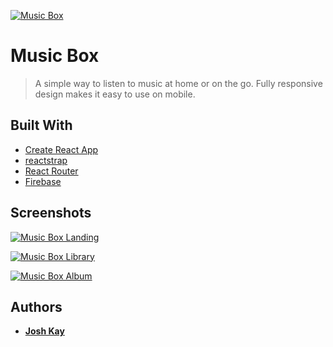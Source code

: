 <a href="https://musicbox-joshkay.firebaseapp.com/"><img src="https://raw.githubusercontent.com/joshkay/musicbox/master/public/favicon.ico" title="Music Box" alt="Music Box"></a>

<!-- [![FVCproductions](https://avatars1.githubusercontent.com/u/4284691?v=3&s=200)](http://fvcproductions.com) -->

# Music Box

> A simple way to listen to music at home or on the go.  Fully responsive design makes it easy to use on mobile.

## Built With

* [Create React App](https://facebook.github.io/create-react-app/)
* [reactstrap](https://reactstrap.github.io/)
* [React Router](https://reacttraining.com/react-router/)
* [Firebase](https://firebase.google.com/)

## Screenshots

<a href="https://musicbox-joshkay.firebaseapp.com/"><img src="https://github.com/joshkay/musicbox/blob/master/screens/landing.png?raw=true" title="Music Box Landing" alt="Music Box Landing"></a>

<a href="https://musicbox-joshkay.firebaseapp.com/"><img src="https://github.com/joshkay/musicbox/blob/master/screens/library.png?raw=true" title="Music Box Library" alt="Music Box Library"></a>

<a href="https://musicbox-joshkay.firebaseapp.com/"><img src="https://github.com/joshkay/musicbox/blob/master/screens/album.png?raw=true" title="Music Box Album" alt="Music Box Album"></a>

## Authors

- **[Josh Kay](https://github.com/joshkay)**
